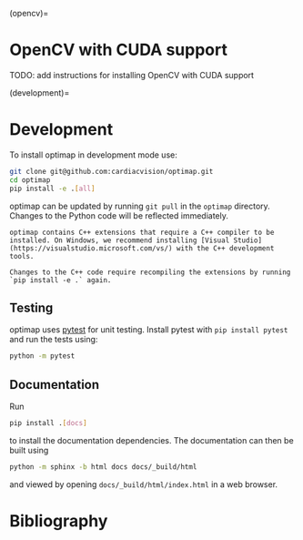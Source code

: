 (opencv)=
# OpenCV with CUDA support

TODO: add instructions for installing OpenCV with CUDA support

(development)=
# Development

To install optimap in development mode use:
```bash
git clone git@github.com:cardiacvision/optimap.git
cd optimap
pip install -e .[all]
```
optimap can be updated by running `git pull` in the `optimap` directory. Changes to the Python code will be reflected immediately.

```{note}
optimap contains C++ extensions that require a C++ compiler to be installed. On Windows, we recommend installing [Visual Studio](https://visualstudio.microsoft.com/vs/) with the C++ development tools.

Changes to the C++ code require recompiling the extensions by running `pip install -e .` again.
```

## Testing
optimap uses [pytest](https://docs.pytest.org/en/stable/) for unit testing. Install pytest with ```pip install pytest``` and run the tests using:
```bash
python -m pytest
```

## Documentation

Run
```bash
pip install .[docs]
```
to install the documentation dependencies. The documentation can then be built using
```bash
python -m sphinx -b html docs docs/_build/html
```
and viewed by opening `docs/_build/html/index.html` in a web browser.

# Bibliography

```{bibliography}
```